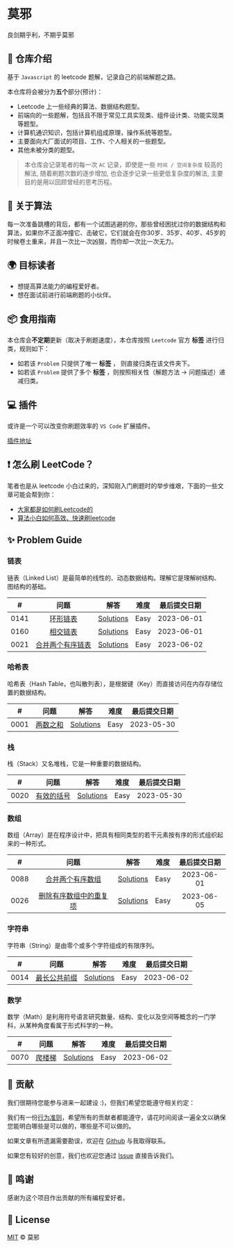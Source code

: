 # 莫邪
良剑期乎利，不期乎莫邪


## 📘 仓库介绍

基于 `Javascript` 的 leetcode 题解，记录自己的前端解题之路。

本仓库将会被分为**五个**部分(预计)：

* Leetcode 上一些经典的算法、数据结构题型。
* 前端向的一些题解，包括且不限于常见工具实现类、组件设计类、功能实现类等题型。
* 计算机通识知识，包括计算机组成原理，操作系统等题型。
* 主要面向大厂面试的项目、工作、个人相关的一些题型。
* 其他未被分类的题型。

> 本仓库会记录笔者的每一次 `AC` 记录，即使是一些 `时间 / 空间复杂度` 较高的解法, 随着刷题次数的逐步增加, 也会逐步记录一些更低复杂度的解法, 主要目的是用以回顾曾经的思考历程。

## 🔱 关于算法

每一次准备跳槽的背后，都有一个试图逃避的你，那些曾经困扰过你的数据结构和算法，如果你不正面冲撞它、击破它，它们就会在你30岁、35岁、40岁、45岁的时候卷土重来，并且一次比一次凶狠，而你却一次比一次无力。

## 🌍  目标读者

* 想提高算法能力的编程爱好者。
* 想在面试前进行前端刷题的小伙伴。

## 📦  食用指南

本仓库会**不定期**更新（取决于刷题速度），本仓库按照 `Leetcode` 官方 **标签** 进行归类，规则如下：

* 如若该 `Problem` 只提供了唯一 **标签** ， 则直接归类在该文件夹下。
* 如若该 `Problem` 提供了多个 **标签** ，则按照相关性（解题方法 -> 问题描述）递减归类。


## 💻 插件

或许是一个可以改变你刷题效率的 `VS Code` 扩展插件。

[插件地址](https://github.com/LeetCode-OpenSource/vscode-leetcode)

## ❗ 怎么刷 LeetCode？

笔者也是从 leetcode 小白过来的，深知刚入门刷题时的举步维艰，下面的一些文章可能会帮到你：

* [大家都是如何刷Leetcode的](https://www.zhihu.com/question/280279208)
* [算法小白如何高效、快速刷leetcode](https://www.zhihu.com/question/321738058)


## ✨ Problem Guide

### 链表

链表（Linked List）是最简单的线性的、动态数据结构。理解它是理解树结构、图结构的基础。

|  #   |                                      问题                                      |                             解答                             | 难度 | 最后提交日期 |
|:----:|:------------------------------------------------------------------------------:|:------------------------------------------------------------:|:----:|:------------:|
| 0141 |        [环形链表](https://leetcode-cn.com/problems/linked-list-cycle/)         |     [Solutions](./数据结构与算法/链表/E0141.环形链表.md)     | Easy |  2023-06-01  |
| 0160 | [相交链表](https://leetcode-cn.com/problems/intersection-of-two-linked-lists/) |     [Solutions](./数据结构与算法/链表/E0160.相交链表.md)     | Easy |  2023-06-01  |
| 0021 |  [合并两个有序链表](https://leetcode-cn.com/problems/merge-two-sorted-lists/)  | [Solutions](./数据结构与算法/链表/E0021.合并两个有序链表.md) | Easy |  2023-06-02  |

### 哈希表

哈希表（Hash Table，也叫散列表），是根据键（Key）而直接访问在内存存储位置的数据结构。

|  #   |                         问题                          |                          解答                          | 难度 | 最后提交日期 |
|:----:|:-----------------------------------------------------:|:------------------------------------------------------:|:----:|:------------:|
| 0001 | [两数之和](https://leetcode-cn.com/problems/two-sum/) | [Solutions](./数据结构与算法/哈希表/E0001.两数之和.md) | Easy |  2023-05-30  |

### 栈

栈（Stack）又名堆栈，它是一种重要的数据结构。

|  #   |                               问题                                |                         解答                         | 难度 | 最后提交日期 |
|:----:|:-----------------------------------------------------------------:|:----------------------------------------------------:|:----:|:------------:|
| 0020 | [有效的括号](https://leetcode-cn.com/problems/valid-parentheses/) | [Solutions](./数据结构与算法/栈/E0020.有效的括号.md) | Easy |  2023-05-30  |

### 数组

数组（Array）是在程序设计中，把具有相同类型的若干元素按有序的形式组织起来的一种形式。

|  #   |                                 问题                                 |                             解答                             | 难度 | 最后提交日期 |
|:----:|:--------------------------------------------------------------------:|:------------------------------------------------------------:|:----:|:------------:|
| 0088 | [合并两个有序数组](https://leetcode.cn/problems/merge-sorted-array/) | [Solutions](./数据结构与算法/数组/E0088.合并两个有序数组.md) | Easy |  2023-06-01  |
| 0026 | [删除有序数组中的重复项](https://leetcode.cn/problems/remove-duplicates-from-sorted-array/) | [Solutions](./数据结构与算法/数组/E0026.删除有序数组中的重复项.md) | Easy |  2023-06-05  |

### 字符串

字符串（String）是由零个或多个字符组成的有限序列。

|  #   |                                问题                                 |                            解答                            | 难度 | 最后提交日期 |
|:----:|:-------------------------------------------------------------------:|:----------------------------------------------------------:|:----:|:------------:|
| 0014 | [最长公共前缀](https://leetcode.cn/problems/longest-common-prefix/) | [Solutions](./数据结构与算法/字符串/E0014.最长公共前缀.md) | Easy |  2023-06-02  |

### 数学

数学（Math）是利用符号语言研究数量、结构、变化以及空间等概念的一门学科，从某种角度看属于形式科学的一种。

|  #   |                          问题                           |                        解答                        | 难度 | 最后提交日期 |
|:----:|:-------------------------------------------------------:|:--------------------------------------------------:|:----:|:------------:|
| 0070 | [爬楼梯](https://leetcode.cn/problems/climbing-stairs/) | [Solutions](./数据结构与算法/数学/E0070.爬楼梯.md) | Easy |  2023-06-02  |

## 💝 贡献

我们很期待您能参与进来一起建设 :)，但我们希望您能遵守相关约定：

我们有一份[行为准则](CODE_OF_CONDUCT.md)，希望所有的贡献者都能遵守，请花时间阅读一遍全文以确保您能明白哪些是可以做的，哪些是不可以做的。

如果文章有所遗漏需要勘误，欢迎在 [Github](https://github.com/qulongjun) 与我取得联系。

如果您有较好的创意，我们也欢迎您通过 [Issue](https://github.com/qulongjun/moye/issues) 直接告诉我们。

## 💌 鸣谢

感谢为这个项目作出贡献的所有编程爱好者。

## 🍖 License

[MIT](LICENSE.md) © 莫邪
